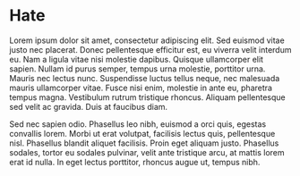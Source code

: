 # Hate

Lorem ipsum dolor sit amet, consectetur adipiscing elit. Sed euismod vitae justo nec placerat. Donec pellentesque efficitur est, eu viverra velit interdum eu. Nam a ligula vitae nisi molestie dapibus. Quisque ullamcorper elit sapien. Nullam id purus semper, tempus urna molestie, porttitor urna. Mauris nec lectus nunc. Suspendisse luctus tellus neque, nec malesuada mauris ullamcorper vitae. Fusce nisi enim, molestie in ante eu, pharetra tempus magna. Vestibulum rutrum tristique rhoncus. Aliquam pellentesque sed velit ac gravida. Duis at faucibus diam.

Sed nec sapien odio. Phasellus leo nibh, euismod a orci quis, egestas convallis lorem. Morbi ut erat volutpat, facilisis lectus quis, pellentesque nisl. Phasellus blandit aliquet facilisis. Proin eget aliquam justo. Phasellus sodales, tortor eu sodales pulvinar, velit ante tristique arcu, at mattis lorem erat id nulla. In eget lectus porttitor, rhoncus augue ut, tempus nibh.
